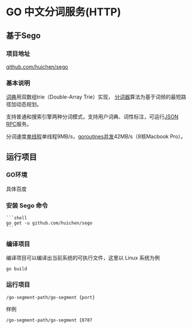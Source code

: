 # GO 中文分词服务(HTTP)
## 基于Sego 
### 项目地址
[github.com/huichen/sego](https://github.com/huichen/sego/)
### 基本说明
[词典](https://github.com/huichen/sego/blob/master/dictionary.go)用双数组trie（Double-Array Trie）实现，
[分词器](https://github.com/huichen/sego/blob/master/segmenter.go)算法为基于词频的最短路径加动态规划。

支持普通和搜索引擎两种分词模式，支持用户词典、词性标注，可运行[JSON RPC](https://github.com/huichen/sego/blob/master/server/server.go)服务</a>。

分词速度[单线程](https://github.com/huichen/sego/blob/master/tools/benchmark.go)单线程9MB/s，[goroutines并发](https://github.com/huichen/sego/blob/master/tools/goroutines.go)42MB/s（8核Macbook Pro）。


## 运行项目
### GO环境
具体百度

### 安装 Sego 命令
    ```shell
    go get -u github.com/huichen/sego
    ```    

### 编译项目
编译项目可以编译出当前系统的可执行文件，这里以 Linux 系统为例
```shell
go build
```    

### 运行项目
```shell
/go-segment-path/go-segment {port}
```

样例
```shell
/go-segment-path/go-segment {8787
```



